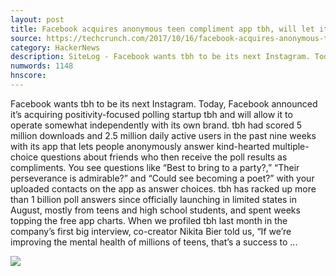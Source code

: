 ```yaml
---
layout: post
title: Facebook acquires anonymous teen compliment app tbh, will let it run
source: https://techcrunch.com/2017/10/16/facebook-acquires-anonymous-teen-compliment-app-tbh-will-let-it-run/
category: HackerNews
description: SiteLog - Facebook wants tbh to be its next Instagram. Today, Facebook announced it's acquiring positivity-focused polling startup tbh and will allow it to operate..
numwords: 1148
hnscore: 
---
```


Facebook wants tbh to be its next Instagram. Today, Facebook announced it’s acquiring positivity-focused polling startup tbh and will allow it to operate somewhat independently with its own brand.  tbh had scored 5 million downloads and 2.5 million daily active users in the past nine weeks with its app that lets people anonymously answer kind-hearted multiple-choice questions about friends who then receive the poll results as compliments. You see questions like “Best to bring to a party?,” “Their perseverance is admirable?” and “Could see becoming a poet?” with your uploaded contacts on the app as answer choices.  tbh has racked up more than 1 billion poll answers since officially launching in limited states in August, mostly from teens and high school students, and spent weeks topping the free app charts. When we profiled tbh last month in the company’s first big interview, co-creator Nikita Bier told us, “If we’re improving the mental health of millions of teens, that’s a success to ...

![](https://tctechcrunch2011.files.wordpress.com/2017/10/fb-tbh.png)
<!--description-->